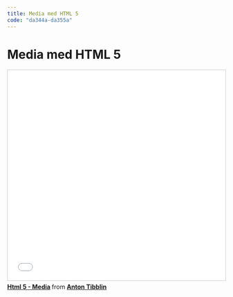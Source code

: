```yaml
---
title: Media med HTML 5
code: "da344a-da355a"
---
```


# Media med HTML 5

<iframe src="//www.slideshare.net/slideshow/embed_code/key/6rpRAMu25xFpLN" width="595" height="485" frameborder="0" marginwidth="0" marginheight="0" scrolling="no" style="border:1px solid #CCC; border-width:1px; margin-bottom:5px; max-width: 100%;" allowfullscreen> </iframe> <div style="margin-bottom:5px"> <strong> <a href="//www.slideshare.net/AntonTibblin/html-5-media" title="Html 5 - Media" target="_blank">Html 5 - Media</a> </strong> from <strong><a target="_blank" href="//www.slideshare.net/AntonTibblin">Anton Tibblin</a></strong> </div> 
